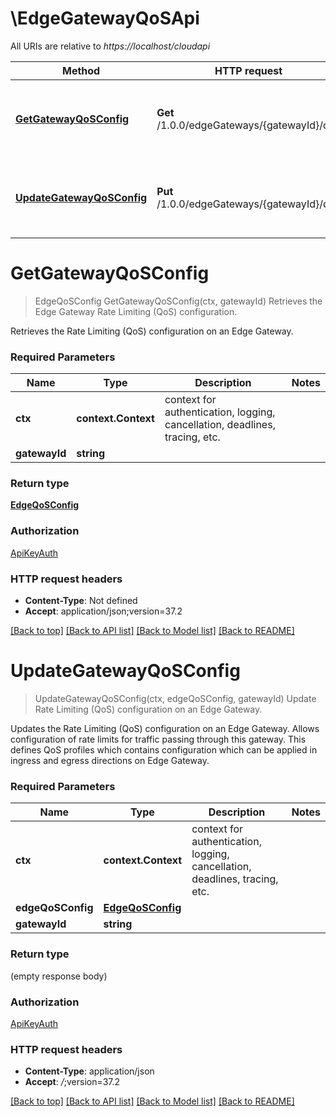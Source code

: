 # \EdgeGatewayQoSApi

All URIs are relative to *https://localhost/cloudapi*

Method | HTTP request | Description
------------- | ------------- | -------------
[**GetGatewayQoSConfig**](EdgeGatewayQoSApi.md#GetGatewayQoSConfig) | **Get** /1.0.0/edgeGateways/{gatewayId}/qos | Retrieves the Edge Gateway Rate Limiting (QoS) configuration.
[**UpdateGatewayQoSConfig**](EdgeGatewayQoSApi.md#UpdateGatewayQoSConfig) | **Put** /1.0.0/edgeGateways/{gatewayId}/qos | Update Rate Limiting (QoS) configuration on an Edge Gateway.


# **GetGatewayQoSConfig**
> EdgeQoSConfig GetGatewayQoSConfig(ctx, gatewayId)
Retrieves the Edge Gateway Rate Limiting (QoS) configuration.

Retrieves the Rate Limiting (QoS) configuration on an Edge Gateway. 

### Required Parameters

Name | Type | Description  | Notes
------------- | ------------- | ------------- | -------------
 **ctx** | **context.Context** | context for authentication, logging, cancellation, deadlines, tracing, etc.
  **gatewayId** | **string**|  | 

### Return type

[**EdgeQoSConfig**](EdgeQoSConfig.md)

### Authorization

[ApiKeyAuth](../README.md#ApiKeyAuth)

### HTTP request headers

 - **Content-Type**: Not defined
 - **Accept**: application/json;version=37.2

[[Back to top]](#) [[Back to API list]](../README.md#documentation-for-api-endpoints) [[Back to Model list]](../README.md#documentation-for-models) [[Back to README]](../README.md)

# **UpdateGatewayQoSConfig**
> UpdateGatewayQoSConfig(ctx, edgeQoSConfig, gatewayId)
Update Rate Limiting (QoS) configuration on an Edge Gateway.

Updates the Rate Limiting (QoS) configuration on an Edge Gateway. Allows configuration of rate limits for traffic passing through this gateway. This defines QoS profiles which contains configuration which can be applied in ingress and egress directions on Edge Gateway. 

### Required Parameters

Name | Type | Description  | Notes
------------- | ------------- | ------------- | -------------
 **ctx** | **context.Context** | context for authentication, logging, cancellation, deadlines, tracing, etc.
  **edgeQoSConfig** | [**EdgeQoSConfig**](EdgeQoSConfig.md)|  | 
  **gatewayId** | **string**|  | 

### Return type

 (empty response body)

### Authorization

[ApiKeyAuth](../README.md#ApiKeyAuth)

### HTTP request headers

 - **Content-Type**: application/json
 - **Accept**: *_/_*;version=37.2

[[Back to top]](#) [[Back to API list]](../README.md#documentation-for-api-endpoints) [[Back to Model list]](../README.md#documentation-for-models) [[Back to README]](../README.md)

